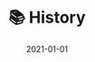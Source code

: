 ---
title: 📚 History
description: Background profiles of NOGAC since creation 2021
cover: history.jpg
date: 2021-01-01
---